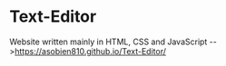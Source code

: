 # Text-Editor
Website written mainly in HTML, CSS and JavaScript -->https://asobien810.github.io/Text-Editor/
